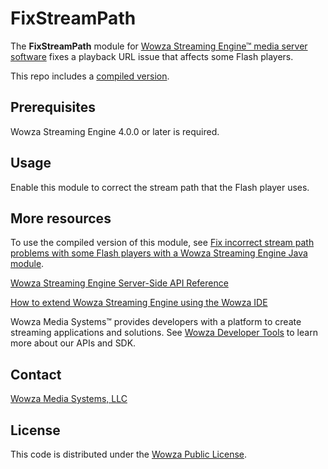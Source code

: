 # FixStreamPath
The **FixStreamPath** module for [Wowza Streaming Engine™ media server software](https://www.wowza.com/products/streaming-engine) fixes a playback URL issue that affects some Flash players.

This repo includes a [compiled version](/lib/wse-plugin-fixstreampath.jar).

## Prerequisites
Wowza Streaming Engine 4.0.0 or later is required.

## Usage
Enable this module to correct the stream path that the Flash player uses.

## More resources
To use the compiled version of this module, see [Fix incorrect stream path problems with some Flash players with a Wowza Streaming Engine Java module](https://www.wowza.com/docs/how-to-fix-incorrect-stream-path-problems-with-some-flash-players-modulefixstreampath).

[Wowza Streaming Engine Server-Side API Reference](https://www.wowza.com/resources/serverapi/)

[How to extend Wowza Streaming Engine using the Wowza IDE](https://www.wowza.com/docs/how-to-extend-wowza-streaming-engine-using-the-wowza-ide)

Wowza Media Systems™ provides developers with a platform to create streaming applications and solutions. See [Wowza Developer Tools](https://www.wowza.com/developer) to learn more about our APIs and SDK.

## Contact
[Wowza Media Systems, LLC](https://www.wowza.com/contact)

## License
This code is distributed under the [Wowza Public License](/LICENSE.txt).
